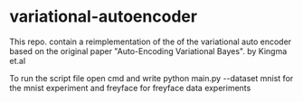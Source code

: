 # variational-autoencoder
This repo. contain a reimplementation of the of the variational auto encoder based on the original paper "Auto-Encoding Variational Bayes". by Kingma et.al

To run the script file open cmd and write python main.py --dataset mnist for the mnist experiment and freyface for freyface data experiments
